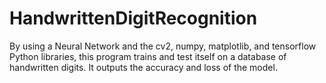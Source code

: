 # HandwrittenDigitRecognition
By using a Neural Network and the cv2, numpy, matplotlib, and tensorflow Python libraries, this program trains and test itself on a database of handwritten digits. It outputs the accuracy and loss of the model.
